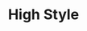 ---
title: "High Style"
url: /hannover/high-style-niki-de-saint-phalle-promenade/
shop: Kleidung
---